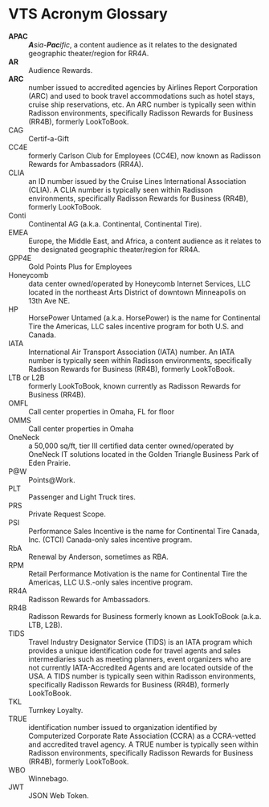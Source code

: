 # VTS Acronym Glossary
<dl>
    <dt><strong>APAC</strong></dt>
    <dd><em><strong>A</strong>sia-<strong>Pac</strong>ific</em>, a content audience as it relates to the designated geographic theater/region for RR4A.</dd>
    <dt><strong>AR</strong></dt>
    <dd>Audience Rewards.</dd>
    <dt><strong>ARC</strong></dt>
    <dd>number issued to accredited agencies by Airlines Report Corporation (ARC) and used to book travel accommodations such as hotel stays, cruise ship reservations, etc. An ARC number is typically seen within Radisson environments, specifically Radisson Rewards for Business (RR4B), formerly LookToBook.</dd>
    <dt>CAG</dt>
    <dd>Certif-a-Gift</dd>
    <dt>CC4E</dt>
    <dd>formerly Carlson Club for Employees (CC4E), now known as Radisson Rewards for Ambassadors (RR4A).</dd>
    <dt>CLIA</dt>
    <dd>an ID number issued by the Cruise Lines International Association (CLIA). A CLIA number is typically seen within Radisson environments, specifically Radisson Rewards for Business (RR4B), formerly LookToBook.</dd>
    <dt>Conti</dt>
    <dd>Continental AG (a.k.a. Continental, Continental Tire).</dd>
    <dt>EMEA</dt>
    <dd>Europe, the Middle East, and Africa, a content audience as it relates to the designated geographic theater/region for RR4A.</dd>
    <dt>GPP4E</dt>
    <dd>Gold Points Plus for Employees</dd>
    <dt>Honeycomb</dt>
    <dd>data center owned/operated by Honeycomb Internet Services, LLC located in the northeast Arts District of downtown Minneapolis on 13th Ave NE.</dd>
    <dt>HP</dt>
    <dd>HorsePower Untamed (a.k.a. HorsePower) is the name for Continental Tire the Americas, LLC sales incentive program for both U.S. and Canada.</dd>
    <dt>IATA</dt>
    <dd>International Air Transport Association (IATA) number. An IATA number is typically seen within Radisson environments, specifically Radisson Rewards for Business (RR4B), formerly LookToBook.</dd>
    <dt>LTB or L2B</dt>
    <dd>formerly LookToBook, known currently as Radisson Rewards for Business (RR4B).</dd>
    <dt>OMFL</dt>
    <dd>Call center properties in Omaha, FL for floor</dd>
    <dt>OMMS</dt>
    <dd>Call center properties in Omaha</dd>
    <dt>OneNeck</dt>
    <dd>a 50,000 sq/ft, tier III certified data center owned/operated by OneNeck IT solutions located in the Golden Triangle Business Park of Eden Prairie.</dd>
    <dt>P@W</dt>
    <dd>Points@Work.</dd>
    <dt>PLT</dt>
    <dd>Passenger and Light Truck tires.</dd>
    <dt>PRS</dt>
    <dd>Private Request Scope.</dd>
    <dt>PSI</dt>
    <dd>Performance Sales Incentive is the name for Continental Tire Canada, Inc. (CTCI) Canada-only sales incentive program.</dd>
    <dt>RbA</dt>
    <dd>Renewal by Anderson, sometimes as RBA.</dd>
    <dt>RPM</dt>
    <dd>Retail Performance Motivation is the name for Continental Tire the Americas, LLC U.S.-only sales incentive program.</dd>
    <dt>RR4A</dt>
    <dd>Radisson Rewards for Ambassadors.</dd>
    <dt>RR4B</dt>
    <dd>Radisson Rewards for Business formerly known as LookToBook (a.k.a. LTB, L2B).</dd>
    <dt>TIDS</dt>
    <dd>Travel Industry Designator Service (TIDS) is an IATA program which provides a unique identification code for travel agents and sales intermediaries such as meeting planners, event organizers who are not currently IATA-Accredited Agents and are located outside of the USA. A TIDS number is typically seen within Radisson environments, specifically Radisson Rewards for Business (RR4B), formerly LookToBook.</dd>
    <dt>TKL</dt>
    <dd>Turnkey Loyalty.</dd>
    <dt>TRUE</dt>
    <dd>identification number issued to organization identified by Computerized Corporate Rate Association (CCRA) as a CCRA-vetted and accredited travel agency. A TRUE number is typically seen within Radisson environments, specifically Radisson Rewards for Business (RR4B), formerly LookToBook.</dd>
    <dt>WBO</dt>
    <dd>Winnebago.</dd>
    <dt>JWT</dt>
    <dd>JSON Web Token.</dd>
</dl>
